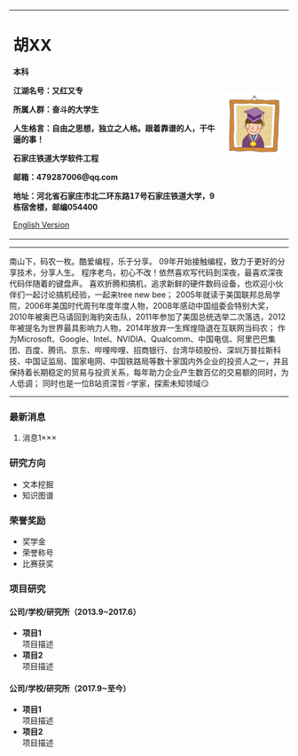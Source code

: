 <div>
<table border="0">
  <tr>
    <td width="75%">
      <h1>胡XX</h1>
      <p><b>本科</b></p>
      <p><b>江湖名号：又红又专</b></p>
      <p><b>所属人群：奋斗的大学生</b></p>
      <p><b>人生格言：自由之思想，独立之人格。跟着靠谱的人，干牛逼的事！</b></p>
      <p><b>石家庄铁道大学软件工程</b></p>
      <p><b>邮箱：479287006@qq.com</b></p>
      <p><b>地址：河北省石家庄市北二环东路17号石家庄铁道大学，9栋宿舍楼，邮编054400</b></p>
      <p><a href="/index-en.html">English Version</a></p>
    </td>
    <td width="25%">
      <img src="/zhengjianzhao.jpg" width="100%">
    </td>
  </tr>
</table>
</div>

---

南山下，码农一枚。酷爱编程，乐于分享。
09年开始接触编程，致力于更好的分享技术，分享人生。
程序老鸟，初心不改！依然喜欢写代码到深夜，最喜欢深夜代码伴随着的键盘声。
喜欢折腾和搞机，追求新鲜的硬件数码设备，也欢迎小伙伴们一起讨论搞机经验，一起来tree new bee；
2005年就读于美国联邦总局学院，2006年美国时代周刊年度年度人物，2008年感动中国组委会特别大奖，2010年被奥巴马请回到海豹突击队，2011年参加了美国总统选举二次落选，2012年被提名为世界最具影响力人物，2014年放弃一生辉煌隐退在互联网当码农；
作为Microsoft、Google、Intel、NVIDIA、Qualcomm、中国电信、阿里巴巴集团、百度、腾讯、京东、哔哩哔哩、招商银行、台湾华硕股份、深圳万普拉斯科技、中国证监局、国家电网、中国铁路局等数十家国内外企业的投资人之一，并且保持着长期稳定的贸易与投资关系，每年助力企业产生数百亿的交易额的同时，为人低调；
同时也是一位B站资深哲♂学家，探索未知领域😏

---

### 最新消息
1. 消息1×××

### 研究方向
- 文本挖掘
- 知识图谱

### 荣誉奖励
- 奖学金
- 荣誉称号
- 比赛获奖

### 项目研究
#### 公司/学校/研究所（2013.9~2017.6）
- **项目1**  
项目描述
- **项目2**  
项目描述

#### 公司/学校/研究所（2017.9~至今）
- **项目1**  
项目描述
- **项目2**  
项目描述
